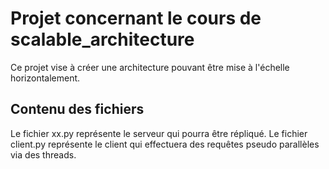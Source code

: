 # Projet concernant le cours de scalable_architecture
Ce projet vise à créer une architecture pouvant être mise à l'échelle horizontalement.

## Contenu des fichiers
Le fichier xx.py représente le serveur qui pourra être répliqué.
Le fichier client.py représente le client qui effectuera des requêtes pseudo parallèles via des threads.
